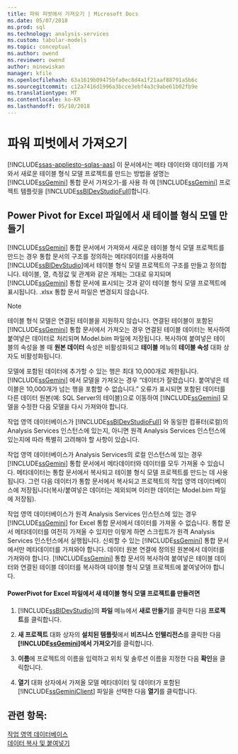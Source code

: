 ```yaml
---
title: 파워 피벗에서 가져오기 | Microsoft Docs
ms.date: 05/07/2018
ms.prod: sql
ms.technology: analysis-services
ms.custom: tabular-models
ms.topic: conceptual
ms.author: owend
ms.reviewer: owend
author: minewiskan
manager: kfile
ms.openlocfilehash: 63a1619b09475bfa0ec8d4a1f21aaf88791a5b6c
ms.sourcegitcommit: c12a7416d1996a3bcce3ebf4a3c9abe61b02fb9e
ms.translationtype: MT
ms.contentlocale: ko-KR
ms.lasthandoff: 05/10/2018
---
```

# <a name="import-from-power-pivot"></a>파워 피벗에서 가져오기 
[!INCLUDE[ssas-appliesto-sqlas-aas](../../includes/ssas-appliesto-sqlas-aas.md)]
  이 문서에서는 메타 데이터와 데이터를 가져와서 새로운 테이블 형식 모델 프로젝트를 만드는 방법을 설명는 [!INCLUDE[ssGemini](../../includes/ssgemini-md.md)] 통합 문서 가져오기-를 사용 하 여 [!INCLUDE[ssGemini](../../includes/ssgemini-md.md)] 프로젝트 템플릿을 [!INCLUDE[ssBIDevStudioFull](../../includes/ssbidevstudiofull-md.md)]합니다.  
  
## <a name="create-a-new-tabular-model-from-a-power-pivot-for-excel-file"></a>Power Pivot for Excel 파일에서 새 테이블 형식 모델 만들기  
 [!INCLUDE[ssGemini](../../includes/ssgemini-md.md)] 통합 문서에서 가져와서 새로운 테이블 형식 모델 프로젝트를 만드는 경우 통합 문서의 구조를 정의하는 메타데이터를 사용하여 [!INCLUDE[ssBIDevStudio](../../includes/ssbidevstudio-md.md)]에서 테이블 형식 모델 프로젝트의 구조를 만들고 정의합니다. 테이블, 열, 측정값 및 관계와 같은 개체는 그대로 유지되며 [!INCLUDE[ssGemini](../../includes/ssgemini-md.md)] 통합 문서에 표시되는 것과 같이 테이블 형식 모델 프로젝트에 표시됩니다. .xlsx 통합 문서 파일은 변경되지 않습니다.  
  
> [!NOTE]  
>  테이블 형식 모델은 연결된 테이블을 지원하지 않습니다. 연결된 테이블이 포함된 [!INCLUDE[ssGemini](../../includes/ssgemini-md.md)] 통합 문서에서 가져오는 경우 연결된 테이블 데이터는 복사하여 붙여넣은 데이터로 처리되며 Model.bim 파일에 저장됩니다. 복사하여 붙여넣은 테이블의 속성을 볼 때 **원본 데이터** 속성은 비활성화되고 **테이블** 메뉴의 **테이블 속성** 대화 상자도 비활성화됩니다.  
>   
>  모델에 포함된 데이터에 추가할 수 있는 행은 최대 10,000개로 제한됩니다. [!INCLUDE[ssGemini](../../includes/ssgemini-md.md)] 에서 모델을 가져오는 경우 “데이터가 잘렸습니다. 붙여넣은 테이블은 10,000개가 넘는 행을 포함할 수 없습니다.” 오류가 표시되면 포함된 데이터를 다른 데이터 원본(예: SQL Server의 테이블)으로 이동하여 [!INCLUDE[ssGemini](../../includes/ssgemini-md.md)] 모델을 수정한 다음 모델을 다시 가져와야 합니다.  
  
 작업 영역 데이터베이스가 [!INCLUDE[ssBIDevStudioFull](../../includes/ssbidevstudiofull-md.md)] 와 동일한 컴퓨터(로컬)의 Analysis Services 인스턴스에 있는지, 아니면 원격 Analysis Services 인스턴스에 있는지에 따라 특별히 고려해야 할 사항이 있습니다.  
  
 작업 영역 데이터베이스가 Analysis Services의 로컬 인스턴스에 있는 경우 [!INCLUDE[ssGemini](../../includes/ssgemini-md.md)] 통합 문서에서 메타데이터와 데이터를 모두 가져올 수 있습니다. 메타데이터는 통합 문서에서 복사되고 테이블 형식 모델 프로젝트를 만드는 데 사용됩니다. 그런 다음 데이터가 통합 문서에서 복사되고 프로젝트의 작업 영역 데이터베이스에 저장됩니다(복사/붙여넣은 데이터는 제외되며 이러한 데이터는 Model.bim 파일에 저장됨).  
  
 작업 영역 데이터베이스가 원격 Analysis Services 인스턴스에 있는 경우 [!INCLUDE[ssGemini](../../includes/ssgemini-md.md)] for Excel 통합 문서에서 데이터를 가져올 수 없습니다. 통합 문서 메타데이터를 여전히 가져올 수 있지만 이렇게 하면 스크립트가 원격 Analysis Services 인스턴스에서 실행됩니다. 신뢰할 수 있는 [!INCLUDE[ssGemini](../../includes/ssgemini-md.md)] 통합 문서에서만 메타데이터를 가져와야 합니다. 데이터 원본 연결에 정의된 원본에서 데이터를 가져와야 합니다. [!INCLUDE[ssGemini](../../includes/ssgemini-md.md)] 통합 문서의 복사하여 붙여넣은 테이블 데이터와 연결된 테이블 데이터를 복사하여 테이블 형식 모델 프로젝트에 붙여넣어야 합니다.  
  
#### <a name="to-create-a-new-tabular-model-project-from-a-power-pivot-for-excel-file"></a>PowerPivot for Excel 파일에서 새 테이블 형식 모델 프로젝트를 만들려면  
  
1.  [!INCLUDE[ssBIDevStudio](../../includes/ssbidevstudio-md.md)]의 **파일** 메뉴에서 **새로 만들기**를 클릭한 다음 **프로젝트**를 클릭합니다.  
  
2.  **새 프로젝트** 대화 상자의 **설치된 템플릿**에서 **비즈니스 인텔리전스**를 클릭한 다음 **[!INCLUDE[ssGemini](../../includes/ssgemini-md.md)]에서 가져오기**를 클릭합니다.  
  
3.  **이름**에 프로젝트의 이름을 입력하고 위치 및 솔루션 이름을 지정한 다음 **확인**을 클릭합니다.  
  
4.  **열기** 대화 상자에서 가져올 모델 메타데이터 및 데이터가 포함된 [!INCLUDE[ssGeminiClient](../../includes/ssgeminiclient-md.md)] 파일을 선택한 다음 **열기**를 클릭합니다.  
  
## <a name="see-also"></a>관련 항목:  
 [작업 영역 데이터베이스](../../analysis-services/tabular-models/workspace-database-ssas-tabular.md)   
 [데이터 복사 및 붙여넣기](../../analysis-services/tabular-models/ssas-import-data-copy-and-paste-data.md)  
  
  
